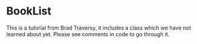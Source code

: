 # BookList
This is a tutorial from Brad Traversy, it includes a class which we have not learned about yet. 
Please see comments in code to go through it. 